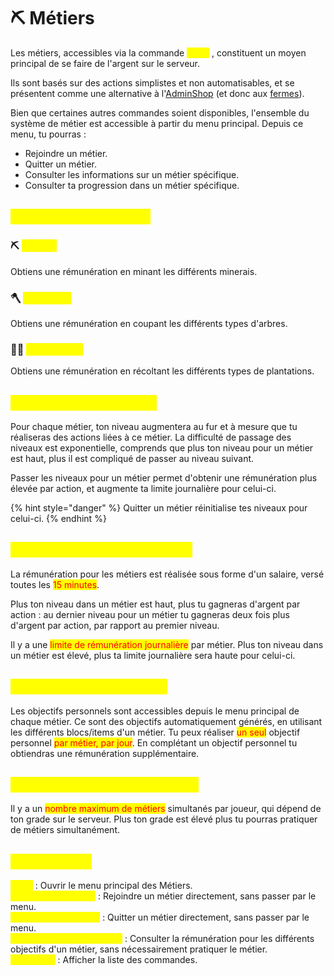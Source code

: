 # ⛏️ Métiers

Les métiers, accessibles via la commande <mark style="color:yellow;">`/jobs`</mark> , constituent un moyen principal de se faire de l'argent sur le serveur.

Ils sont basés sur des actions simplistes et non automatisables, et se présentent comme une alternative à l'[AdminShop](adminshop.md) (et donc aux [fermes](fermes-et-entites.md)).&#x20;

Bien que certaines autres commandes soient disponibles, l'ensemble du système de métier est accessible à partir du menu principal. Depuis ce menu, tu pourras :

* Rejoindre un métier.
* Quitter un métier.
* Consulter les informations sur un métier spécifique.
* Consulter ta progression dans un métier spécifique.

## <mark style="color:yellow;">Les différents métiers</mark> <a href="#metiers" id="metiers"></a>

### ⛏️ <mark style="color:yellow;">Mineur</mark> <a href="#mineur" id="mineur"></a>

Obtiens une rémunération en minant les différents minerais.

### 🪓 <mark style="color:yellow;">Bûcheron</mark>

Obtiens une rémunération en coupant les différents types d'arbres.

### 🧑‍🌾 <mark style="color:yellow;">Agriculteur</mark>

Obtiens une rémunération en récoltant les différents types de plantations.

## <mark style="color:yellow;">Le système de niveaux</mark> <a href="#niveaux" id="niveaux"></a>

Pour chaque métier, ton niveau augmentera au fur et à mesure que tu réaliseras des actions liées à ce métier. La difficulté de passage des niveaux est exponentielle, comprends que plus ton niveau pour un métier est haut, plus il est compliqué de passer au niveau suivant.&#x20;

Passer les niveaux pour un métier permet d'obtenir une rémunération plus élevée par action, et augmente ta limite journalière pour celui-ci.

{% hint style="danger" %}
Quitter un métier réinitialise tes niveaux pour celui-ci.
{% endhint %}

## <mark style="color:yellow;">Le système de rémunération</mark> <a href="#remuneration" id="remuneration"></a>

La rémunération pour les métiers est réalisée sous forme d'un salaire, versé toutes les <mark style="color:red;">15 minutes</mark>.&#x20;

Plus ton niveau dans un métier est haut, plus tu gagneras d'argent par action : au dernier niveau pour un métier tu gagneras deux fois plus d'argent par action, par rapport au premier niveau.

Il y a une <mark style="color:red;">limite de rémunération journalière</mark> par métier. Plus ton niveau dans un métier est élevé, plus ta limite journalière sera haute pour celui-ci.&#x20;

## <mark style="color:yellow;">Les objectifs personnels</mark>  <a href="#objectifs" id="objectifs"></a>

Les objectifs personnels sont accessibles depuis le menu principal de chaque métier. Ce sont des objectifs automatiquement générés, en utilisant les différents blocs/items d'un métier. Tu peux réaliser <mark style="color:red;">un seul</mark> objectif personnel <mark style="color:red;">par métier, par jour</mark>. En complétant un objectif personnel tu obtiendras une rémunération supplémentaire.

## <mark style="color:yellow;">Nombre maximum de métiers</mark> <a href="#maximum" id="maximum"></a>

Il y a un <mark style="color:red;">nombre maximum de métiers</mark> simultanés par joueur, qui dépend de ton grade sur le serveur. Plus ton grade est élevé plus tu pourras pratiquer de métiers simultanément.

## <mark style="color:yellow;">Commandes</mark>

<mark style="color:yellow;">`/jobs`</mark> : Ouvrir le menu principal des Métiers.\
<mark style="color:yellow;">`/jobs join <métier>`</mark> : Rejoindre un métier directement, sans passer par le menu.\
<mark style="color:yellow;">`/jobs leave <métier>`</mark> : Quitter un métier directement, sans passer par le menu.\
<mark style="color:yellow;">`/jobs objectives <métier>`</mark> : Consulter la rémunération pour les différents objectifs d'un métier, sans nécessairement pratiquer le métier.\
<mark style="color:yellow;">`/jobs help`</mark> : Afficher la liste des commandes.
